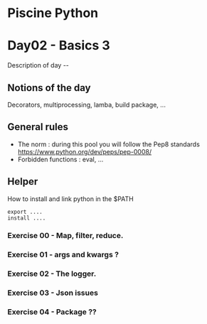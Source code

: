 # Piscine Python

# Day02 - Basics 3

Description of day --

## Notions of the day

Decorators, multiprocessing, lamba, build package, ...

## General rules

- The norm : during this pool you will follow the Pep8 standards https://www.python.org/dev/peps/pep-0008/
- Forbidden functions : eval, ...

## Helper 

How to install and link python in the $PATH

```
export ....
install ....
```

### Exercise 00 - Map, filter, reduce.
### Exercise 01 - args and kwargs ?
### Exercise 02 - The logger.
### Exercise 03 - Json issues
### Exercise 04 - Package ??
